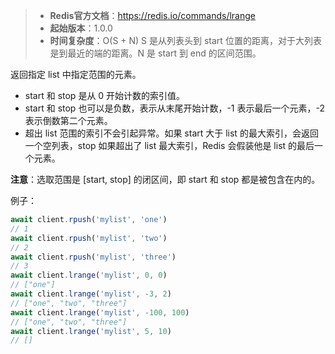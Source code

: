 > - **Redis官方文档**：https://redis.io/commands/lrange
> - **起始版本**：1.0.0
> - **时间复杂度**：O(S + N) S 是从列表头到 start 位置的距离，对于大列表是到最近的端的距离。N 是 start 到 end 的区间范围。

返回指定 list 中指定范围的元素。

- start 和 stop 是从 0 开始计数的索引值。
- start 和 stop 也可以是负数，表示从末尾开始计数，-1 表示最后一个元素，-2 表示倒数第二个元素。
- 超出 list 范围的索引不会引起异常。如果 start 大于 list 的最大索引，会返回一个空列表，stop 如果超出了 list 最大索引，Redis 会假装他是 list 的最后一个元素。

**注意**：选取范围是 [start, stop] 的闭区间，即 start 和 stop 都是被包含在内的。


例子：

```typescript
await client.rpush('mylist', 'one')
// 1
await client.rpush('mylist', 'two')
// 2
await client.rpush('mylist', 'three')
// 3
await client.lrange('mylist', 0, 0)
// ["one"]
await client.lrange('mylist', -3, 2)
// ["one", "two", "three"]
await client.lrange('mylist', -100, 100)
// ["one", "two", "three"]
await client.lrange('mylist', 5, 10)
// []
```

